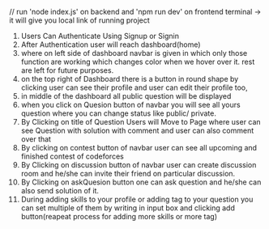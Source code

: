// run 'node index.js' on backend  and 'npm run dev' on frontend terminal -> it will give you local link of running project

1. Users Can Authenticate Using Signup or Signin
2. After Authentication user will reach dashboard(home)
3. where on left side of dashboard navbar is given in which only those function are working which changes color when we hover over it. rest are left for future purposes.
4.  on the top right of Dashboard there is a button in round shape by clicking user can see their profile and user can edit their profile too,
5.  in middle of the dashboard all public question will be displayed
6.  when you click on Quesion button of navbar you will see all yours question where you can change status like public/ private.
7.  By Clicking on title of Question Users will Move to Page where user can see Question with solution with comment and user can also comment over that
8.  By clicking on contest button of navbar  user can see all upcoming and finished contest of codeforces
9.  By Clicking on discussion button of navbar user can create discussion room and he/she can invite their friend on particular discussion.
10.  By Clicking on askQuesion button one can ask question and he/she can also send solution of it.
11.  During adding skills to your profile or adding tag to your question you can set multiple of them by writing in input box and clicking add button(reapeat process for adding more skills or more tag)
